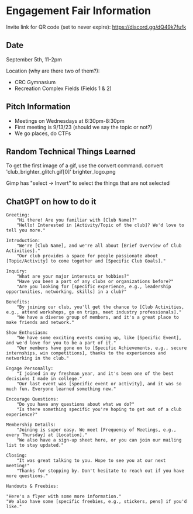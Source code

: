 # Engagement Fair Information
Invite link for QR code (set to never expire): https://discord.gg/dQ49k7fufk

## Date
September 5th, 11-2pm

Location (why are there two of them?): 
+ CRC Gymnasium
+ Recreation Complex Fields (Fields 1 & 2)

## Pitch Information
+ Meetings on Wednesdays at 6:30pm-8:30pm
+ First meeting is 9/13/23 (should we say the topic or not?)
+ We go places, do CTFs

## Random Technical Things Learned
To get the first image of a gif, use the convert command.
convert 'club_brighter_glitch.gif[0]' brighter_logo.png

Gimp has "select -> Invert" to select the things that are not selected

## ChatGPT on how to do it
    Greeting:
        "Hi there! Are you familiar with [Club Name]?"
        "Hello! Interested in [Activity/Topic of the club]? We'd love to tell you more."

    Introduction:
        "We're [Club Name], and we're all about [Brief Overview of Club Activities]."
        "Our club provides a space for people passionate about [Topic/Activity] to come together and [Specific Club Goals]."

    Inquiry:
        "What are your major interests or hobbies?"
        "Have you been a part of any clubs or organizations before?"
        "Are you looking for [specific experience, e.g., leadership opportunities, networking, skills] in a club?"

    Benefits:
        "By joining our club, you'll get the chance to [Club Activities, e.g., attend workshops, go on trips, meet industry professionals]."
        "We have a diverse group of members, and it's a great place to make friends and network."

    Show Enthusiasm:
        "We have some exciting events coming up, like [Specific Event], and we'd love for you to be a part of it."
        "Our members have gone on to [Specific Achievements, e.g., secure internships, win competitions], thanks to the experiences and networking in the club."

    Engage Personally:
        "I joined in my freshman year, and it's been one of the best decisions I made in college."
        "Our last event was [specific event or activity], and it was so much fun. Everyone learned something new."

    Encourage Questions:
        "Do you have any questions about what we do?"
        "Is there something specific you're hoping to get out of a club experience?"

    Membership Details:
        "Joining is super easy. We meet [Frequency of Meetings, e.g., every Thursday] at [Location]."
        "We also have a sign-up sheet here, or you can join our mailing list to stay updated."

    Closing:
        "It was great talking to you. Hope to see you at our next meeting!"
        "Thanks for stopping by. Don't hesitate to reach out if you have more questions."

    Handouts & Freebies:

    "Here's a flyer with some more information."
    "We also have some [specific freebies, e.g., stickers, pens] if you'd like."